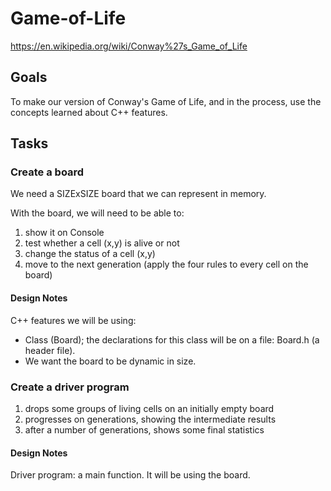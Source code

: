 # Game-of-Life
https://en.wikipedia.org/wiki/Conway%27s_Game_of_Life

## Goals

To make our version of Conway's Game of Life, and in the process, use the concepts learned about
C++ features.

## Tasks

### Create a board

We need a SIZExSIZE board that we can represent in memory.

With the board, we will need to be able to:
1. show it on Console
2. test whether a cell (x,y) is alive or not
3. change the status of a cell (x,y)
4. move to the next generation (apply the four rules to every cell on the board)

#### Design Notes

C++ features we will be using:
* Class (Board); the declarations for this class will be on a file: Board.h (a header file).
* We want the board to be dynamic in size.

### Create a driver program

1. drops some groups of living cells on an initially empty board
2. progresses on generations, showing the intermediate results
3. after a number of generations, shows some final statistics

#### Design Notes

Driver program: a main function. It will be using the board.
